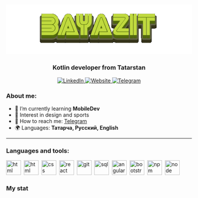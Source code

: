 <div id="header" align="center">
  <img src="https://github.com/albayazit/albayazit/blob/main/data/name.gif">
  <h3>Kotlin developer from Tatarstan</h3>
  <div id="socials" align="center"> 
    <a href= "https://www.linkedin.com/in/bayazit/">
      <img src="https://img.shields.io/badge/LinkedIn-blue?style=for-the-badge&logo=linkedin&logoColor=white" alt="LinkedIn"/>
    </a> 
    <a href="https://bayazit.pro/">
      <img src="https://img.shields.io/badge/website-C4D85A?style=for-the-badge&logo=About.me&logoColor=000" alt="Website"/>
    </a> 
    <a href="https://t.me/albayazit">
      <img src="https://img.shields.io/badge/Telegram-blue?style=for-the-badge&logo=telegram&logoColor=white" alt="Telegram"/>
    </a> 
  </div>
</div>

### About me:
- 🌱 I’m currently learning **MobileDev**
- 🔭 Interest in design and sports
- 📲 How to reach me: [Telegram](https://t.me/bayazitkhasan)
- 🌍 Languages: **Татарча, Русский, English**

---

### Languages and tools:


<img src="https://cdn.jsdelivr.net/gh/devicons/devicon/icons/kotlin/kotlin-original.svg" title="html" width="40" height="40"/>&nbsp; 
<img src="https://cdn.jsdelivr.net/gh/devicons/devicon/icons/html5/html5-original.svg" title="html" width="40" height="40"/>&nbsp;
<img src="https://cdn.jsdelivr.net/gh/devicons/devicon/icons/css3/css3-original.svg" title="css" width="40" height="40"/>&nbsp;
<img src="https://cdn.jsdelivr.net/gh/devicons/devicon/icons/react/react-original.svg" title="react" width="40" height="40"/>&nbsp;
<img src="https://cdn.jsdelivr.net/gh/devicons/devicon/icons/git/git-plain.svg" title="git" width="40" height="40"/>&nbsp;
<img src="https://cdn.jsdelivr.net/gh/devicons/devicon/icons/postgresql/postgresql-original.svg" title="sql" width="40" height="40"/>&nbsp;
<img src="https://cdn.jsdelivr.net/gh/devicons/devicon/icons/angularjs/angularjs-original.svg" title="angular" width="40" height="40"/>&nbsp;
<img src="https://cdn.jsdelivr.net/gh/devicons/devicon/icons/bootstrap/bootstrap-plain.svg" title="bootstrap" width="40" height="40"/>&nbsp;
<img src="https://cdn.jsdelivr.net/gh/devicons/devicon/icons/npm/npm-original-wordmark.svg" title="npm" width="40" height="40"/>&nbsp;
<img src="https://cdn.jsdelivr.net/gh/devicons/devicon/icons/nodejs/nodejs-original.svg" title="node" width="40" height="40"/>&nbsp;


### My stat

<div id="stat" align="center">
    <img src="https://github-profile-summary-cards.vercel.app/api/cards/profile-details?username=vn7n24fzkq&theme=github_dark" alt=""/>
    <img src="https://github-profile-summary-cards.vercel.app/api/cards/most-commit-language?username=vn7n24fzkq&theme=github_dark" alt=""/>
     <img src="https://github-profile-summary-cards.vercel.app/api/cards/stats?username=vn7n24fzkq&theme=github_dark" alt=""/>
</div>
